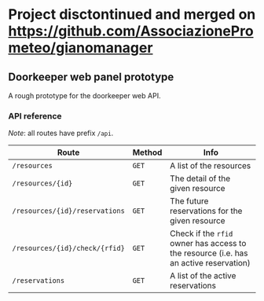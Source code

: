 # Project disctontinued and merged on https://github.com/AssociazionePrometeo/gianomanager

## Doorkeeper web panel prototype

A rough prototype for the doorkeeper web API.

### API reference

*Note*: all routes have prefix `/api`.

Route                          | Method | Info
-------------------------------|--------|------------------------------
`/resources`                   | `GET`  | A list of the resources
`/resources/{id}`              | `GET`  | The detail of the given resource
`/resources/{id}/reservations` | `GET`  | The future reservations for the given resource
`/resources/{id}/check/{rfid}` | `GET`  | Check if the `rfid` owner has access to the resource (i.e. has an active reservation)
`/reservations`                | `GET`  | A list of the active reservations
